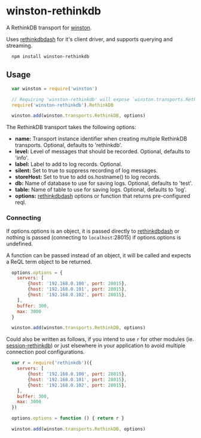 # winston-rethinkdb

A RethinkDB transport for [winston][0].

Uses [rethinkdbdash][1] for it's client driver, and supports querying and streaming.

```
  npm install winston-rethinkdb
```


## Usage
``` js
  var winston = require('winston')

  // Requiring 'winston-rethinkdb' will expose `winston.transports.RethinkDB`
  require('winston-rethinkdb').RethinkDB

  winston.add(winston.transports.RethinkDB, options)
```

The RethinkDB transport takes the following options:

* __name:__ Transport instance identifier when creating multiple RethinkDB transports.  Optional, defaults to 'rethinkdb'.
* __level:__ Level of messages that should be recorded. Optional, defaults to 'info'.
* __label:__ Label to add to log records. Optional.
* __silent:__ Set to true to suppress recording of log messages.
* __storeHost:__ Set to true to add os.hostname() to log records.
* __db:__ Name of database to use for saving logs. Optional, defaults to 'test'.
* __table:__ Name of table to use for saving logs. Optional, defaults to 'log'.
* __options:__  [rethinkdbdash][1] options or function that returns pre-configured reql.


### Connecting 

If options.options is an object, it is passed directly to [rethinkdbdash][1] or nothing is passed (connecting to `localhost`:28015) if options.options is undefined.

A function can be passed instead of an object, it will be called and expects a ReQL term object to be returned.

``` js
  options.options = {
    servers: [
        {host: '192.168.0.100', port: 28015},
        {host: '192.168.0.101', port: 28015},
        {host: '192.168.0.102', port: 28015},
    ],
    buffer: 300,
    max: 3000
  }

  winston.add(winston.transports.RethinkDB, options)
```

Could also be written as follows, if you intend to use `r` for other modules (ie. [session-rethinkdb][2]) or just elsewhere in your application to avoid multiple connection pool configurations.

``` js
  var r = require('rethinkdb')({
    servers: [
        {host: '192.168.0.100', port: 28015},
        {host: '192.168.0.101', port: 28015},
        {host: '192.168.0.102', port: 28015},
    ],
    buffer: 300,
    max: 3000
  })

  options.options = function () { return r }

  winston.add(winston.transports.RethinkDB, options)
```


[0]: https://github.com/flatiron/winston
[1]: https://github.com/neumino/rethinkdbdash
[2]: https://github.com/llambda/session-rethinkdb
